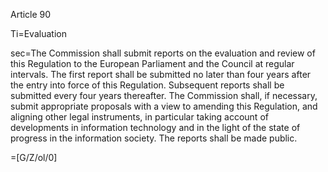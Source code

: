 Article 90

Ti=Evaluation

sec=The Commission shall submit reports on the evaluation and review of this Regulation to the European Parliament and the Council at regular intervals. The first report shall be submitted no later than four years after the entry into force of this Regulation. Subsequent reports shall be submitted every four years thereafter. The Commission shall, if necessary, submit appropriate proposals with a view to amending this Regulation, and aligning other legal instruments, in particular taking account of developments in information technology and in the light of the state of progress in the information society. The reports shall be made public.

=[G/Z/ol/0]
